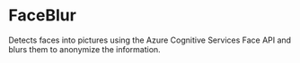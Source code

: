 # FaceBlur
Detects faces into pictures using the Azure Cognitive Services Face API and blurs them to anonymize the information.


